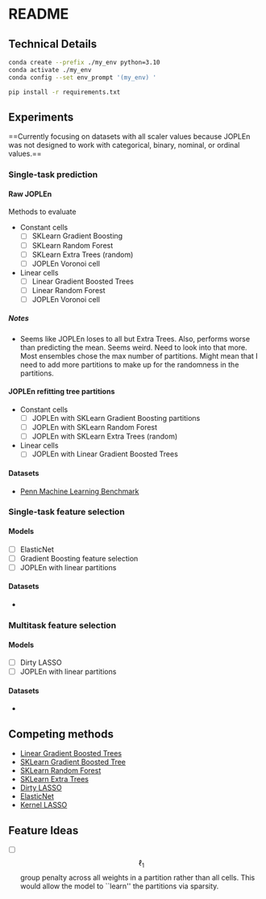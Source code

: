 # README

## Technical Details

```bash
conda create --prefix ./my_env python=3.10
conda activate ./my_env
conda config --set env_prompt '(my_env) '

pip install -r requirements.txt
```

## Experiments

==Currently focusing on datasets with all scaler values because JOPLEn was not designed to work with categorical, binary, nominal, or ordinal values.==

### Single-task prediction

#### Raw JOPLEn

Methods to evaluate

- Constant cells
  - [ ] SKLearn Gradient Boosting
  - [ ] SKLearn Random Forest
  - [ ] SKLearn Extra Trees (random)
  - [ ] JOPLEn Voronoi cell
- Linear cells
  - [ ] Linear Gradient Boosted Trees
  - [ ] Linear Random Forest
  - [ ] JOPLEn Voronoi cell

##### Notes

- Seems like JOPLEn loses to all but Extra Trees. Also, performs worse than predicting the mean. Seems weird. Need to look into that more. Most ensembles chose the max number of partitions. Might mean that I need to add more partitions to make up for the randomness in the partitions.

#### JOPLEn refitting tree partitions

- Constant cells
  - [ ] JOPLEn with SKLearn Gradient Boosting partitions
  - [ ] JOPLEn with SKLearn Random Forest
  - [ ] JOPLEn with SKLearn Extra Trees (random)
- Linear cells
  - [ ] JOPLEn with Linear Gradient Boosted Trees

#### Datasets

- [Penn Machine Learning Benchmark](https://epistasislab.github.io/pmlb/)

### Single-task feature selection

#### Models

- [ ] ElasticNet
- [ ] Gradient Boosting feature selection
- [ ] JOPLEn with linear partitions

#### Datasets

-

### Multitask feature selection

#### Models

- [ ] Dirty LASSO
- [ ] JOPLEn with linear partitions

#### Datasets

-

## Competing methods

- [Linear Gradient Boosted Trees](https://github.com/cerlymarco/linear-tree)
- [SKLearn Gradient Boosted Tree](https://scikit-learn.org/stable/modules/generated/sklearn.ensemble.GradientBoostingRegressor.html)
- [SKLearn Random Forest](https://scikit-learn.org/stable/modules/generated/sklearn.ensemble.RandomForestRegressor.html)
- [SKLearn Extra Trees](https://scikit-learn.org/stable/modules/generated/sklearn.ensemble.ExtraTreesRegressor.html)
- [Dirty LASSO](https://hichamjanati.github.io/mutar/generated/mutar.DirtyModel.html#mutar.DirtyModel)
- [ElasticNet](https://scikit-learn.org/stable/modules/generated/sklearn.linear_model.ElasticNet.html)
- [Kernel LASSO](https://github.com/riken-aip/pyHSICLasso/)

## Feature Ideas

- [ ] $$\ell_1$$ group penalty across all weights in a partition rather than all cells. This would allow the model to ``learn'' the partitions via sparsity.
